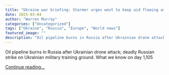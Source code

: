 ```yaml
---
title: "Ukraine war briefing: Starmer urges west to keep aid flowing as US announces suspension"
date: 2025-03-04
author: "Warren Murray"
categories: ["Uncategorized"]
tags: ["Ukraine", "Russia", "Europe", "World news"]
featured_image: ""
description: "Oil pipeline burns in Russia after Ukrainian drone attack; deadly Russian strike on Ukrainian military training ground. What we know on day 1,105 Continue readi..."
---
```


Oil pipeline burns in Russia after Ukrainian drone attack; deadly Russian strike on Ukrainian military training ground. What we know on day 1,105

[Continue reading...](https://www.theguardian.com/world/2025/mar/04/ukraine-war-briefing-trump-suspends-military-aid-to-ukraine-after-starmer-says-keep-help-flowing)
